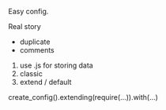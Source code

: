 Easy config.

Real story
- duplicate
- comments


1. use .js for storing data
2. classic 
3. extend / default



create_config().extending(require(…)).with(…)
